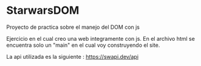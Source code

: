 # StarwarsDOM
Proyecto de practica sobre el manejo del DOM con js 

Ejercicio en el cual creo una web integramente con js. 
En el archivo html se encuentra solo un "main" en el cual voy construyendo el site. 
  
La api utilizada es la siguiente : https://swapi.dev/api 




